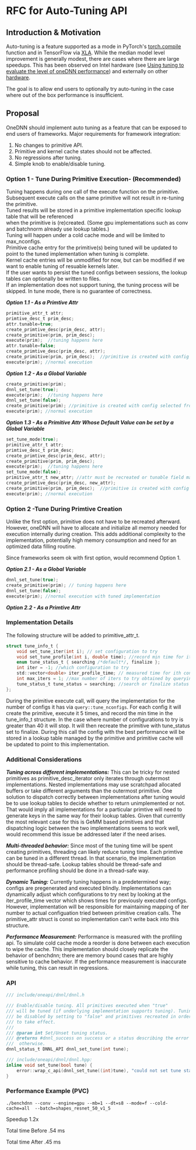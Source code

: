 # RFC for Auto-Tuning API

## Introduction & Motivation

Auto-tuning is a feature supported as a mode in PyTorch's [torch.compile](https://pytorch.org/docs/stable/generated/torch.compile.html) function 
and in TensorFlow via [XLA](https://github.com/sourcecode369/tensorflow-1/blob/9f446aba8aaeb2b3c4c6e5ba1ab4cf31494b8a64/tensorflow/compiler/xla/service/gpu/gpu_conv_algorithm_picker.cc#L279).
While the median model level improvement is generally modest, there are cases where there are 
large speedups. This has been observed on Intel hardware (see [Using tuning to evaluate the level of oneDNN performance](https://github.com/intel-innersource/libraries.performance.math.onednn/pull/5931)) 
and externally on other [hardware](https://mangpo.net/papers/xla-autotuning-pact2021.pdf).

The goal is to allow end users to optionally try auto-tuning in the case where out of the
box performance is insufficient.

## Proposal
OneDNN should implement auto tuning as a feature that can be exposed to end users of frameworks.
Major requirements for framework integration:
1) No changes to primitive API.
2) Primitive and kernel cache states should not be affected.
3) No regressions after tuning.
4) Simple knob to enable/disable tuning.

### Option 1 - Tune During Primitive Execution- (Recommended)
Tuning happens during one call of the execute function on the primitive. 
Subsequent execute calls on the same primitive will not result in re-tuning the primitive.  
Tuned results will be stored in a primitive implementation specific lookup table that will be referenced  
when the primitive is (re)created. (Some gpu implementations such as conv and batchnorm already use lookup tables.)  
Tuning will happen under a cold cache mode and will be limited to max_nconfigs.  
Primitive cache entry for the primitive(s) being tuned will be updated to point to the tuned implementation when tuning is complete.  
Kernel cache entries will be unmodified for now, but can be modified if we want to enable tuning of resuable kernels later.  
If the user wants to persist the tuned configs between sessions, the lookup tables can optionally be written to files.  
If an implementation does not support tuning, the tuning process will be skipped.
In tune mode, there is no guarantee of correctness.

***Option 1.1 - As a Primtive Attr***
```c
primitive_attr_t attr;
primtive_desc_t prim_desc;
attr.tunable=true;
create_primtive_desc(prim_desc, attr);
create_primitive(prim, prim_desc); 
execute(prim);  //tuning happens here
attr.tunable=false;
create_primtive_desc(prim_desc, attr);
create_primitive(prim, prim_desc);  //primitive is created with config selected from tuning
execute(prim); //normal execution
```
***Option 1.2 - As a Global Variable***
```c
create_primitive(prim); 
dnnl_set_tune(true);   
execute(prim);  //tuning happens here
dnnl_set_tune(false); 
create_primitive(prim); //primitive is created with config selected from tuning
execute(prim); //normal execution
```
***Option 1.3 - As a Primitive Attr Whose Default Value can be set by a Global Variable***
```c
set_tune_mode(true);
primitive_attr_t attr;
primtive_desc_t prim_desc;
create_primtive_desc(prim_desc, attr);
create_primitive(prim, prim_desc); 
execute(prim);  //tuning happens here
set_tune_mode(false);
primitive_attr_t new_attr; //attr must be recreated or tunable field manually set to false 
create_primtive_desc(prim_desc, new_attr);
create_primitive(prim, prim_desc);  //primitive is created with config selected from tuning
execute(prim); //normal execution
```


### Option 2 -Tune During Primtive Creation
Unlike the first option, primitive does not have to be recreated afterward.
However, oneDNN will have to allocate and initialize all memory needed for execution internally during creation.
This adds additional complexity to the implementation, potentially high memory consumption
and need for an optimized data filling routine.

Since frameworks seem ok with first option, would recommend Option 1.

***Option 2.1 - As a Global Variable***
```c
dnnl_set_tune(true);   
create_primitive(prim); // tuning happens here
dnnl_set_tune(false); 
execute(prim); //normal execution with tuned implementation
```
***Option 2.2 - As a Primtive Attr***


### Implementation Details
The following structure will be added to primitive_attr_t.
```c
struct tune_info_t {
    void set_tune_iter(int i); // set configuration to try
    void set_tune_profile(int i, double time); //record min time for ith configuration 
    enum tune_status_t { searching /*default*/, finalize }; 
    int iter = -1; //which configuration to try
    std::vector<double> iter_profile_time; // measured time for ith configuration
    int max_iters = 1; //max number of iters to try obtained by querying implementation
    tune_status_t tune_status = searching; //search or finalize status
};
```
During the primitive execute call, will query the implementation for the number of configs it has via
`query::tune_nconfigs`.  For each config it will create the primitive, execute it 5 times, and record the min
time in the tune_info_t structure. In the case where number of configurations to try is greater than 40 it will stop.
It will then recreate the primitive with tune_status set to finalize. During this call the config with the best 
performance will be stored in a lookup table managed by the primitive and primitive cache will be updated to point
to this implementation.

### Additional Considerations
***Tuning across different implementations:*** This can be tricky for nested primitives as primitive_desc_iterator only 
iterates through outermost implementations. Nested implementations may use scratchpad allocated buffers or take 
different arguments than the outermost primitive. One solution to dispatch correctly between implementations after 
tuning would be to use lookup tables to decide whether to return unimplemented or not. That would imply 
all implementations for a particular primtive will need to generate keys in the same way for their lookup tables. 
Given that currently the most relevant case for this is GeMM based primitives and that dispatching logic between 
the two implementations seems to work well, would recommend this issue be addressed later if the need arises.

***Multi-threaded behavior:*** Since most of the tuning time will be spent creating primitives, threading can 
likely  reduce tuning time. Each primtive can be tuned in a different thread. In that scenario,
the implementation should be thread-safe. Lookup tables should be thread-safe and performance profiling should
be done in a thread-safe way.

***Dynamic Tuning:*** Currently tuning happens in a predetermined way; configs are pregenerated and executed blindly.
Implementations can dynamically adjust which configurations to try next by looking at the iter_profile_time vector which
shows times for previously executed configs. However, implementation will be responsible for maintaining mapping of iter
number to actual configuation tried between primitive creation calls. The primitive_attr struct is const so implementation can't
write back into this structure.

***Performance Measurement:*** Performance is measured with the profiling api. To simulate cold cache mode a reorder is done
between each execution to wipe the cache. This implementation should closely replicate the behavior of benchdnn; there
are memory bound cases that are highly sensitive to cache behavior. If the performance measurement is inaccurate while
tuning, this can result in regressions.



### API

```c
/// include/oneapi/dnnl/dnnl.h

/// Enable/disable tuning. All primitives executed when "true"
/// will be tuned (if underlying implementation supports tuning). Tuning must 
/// be disabled by setting to "false" and primitives recreated in order for tuned implementations 
/// to take effect.
///
/// @param int Set/Unset tuning status.
/// @returns #dnnl_success on success or a status describing the error
///  otherwise.
dnnl_status_t DNNL_API dnnl_set_tune(int tune);
```

```c++
/// include/oneapi/dnnl/dnnl.hpp:
inline void set_tune(bool tune) {
    error::wrap_c_api(dnnl_set_tune((int)tune), "could not set tune status");
}

```

### Performance Example (PVC)
`./benchdnn --conv --engine=gpu --mb=1 --dt=s8 --mode=f --cold-cache=all  --batch=shapes_resnet_50_v1_5` 

Speedup 1.2x  

Total time Before .54 ms

Total time After  .45 ms  
